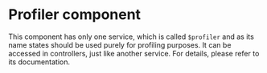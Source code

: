 Profiler component
================

This component has only one service, which is called `$profiler` and as its name states should be used purely for profiling purposes. It can be accessed in controllers, just like another service. For details, please refer to its documentation.